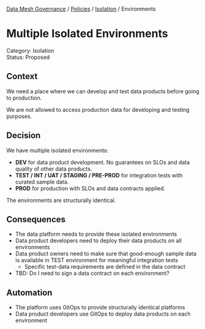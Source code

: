 [Data Mesh Governance](https://www.datamesh-governance.com/) / [Policies](https://www.datamesh-governance.com/#policies) / [Isolation](https://www.datamesh-governance.com/#isolation) / Environments

# Multiple Isolated Environments

Category: Isolation  
Status: Proposed

## Context

We need a place where we can develop and test data products before going to production.

We are not allowed to access production data for developing and testing purposes.

## Decision

We have multiple isolated environments:

- **DEV** for data product development. No guarantees on SLOs and data quality of other data products.
- **TEST / INT / UAT / STAGING / PRE-PROD** for integration tests with curated sample data.
- **PROD** for production with SLOs and data contracts applied.

The environments are structurally identical.

## Consequences

- The data platform needs to provide these isolated environments
- Data product developers need to deploy their data products on all environments
- Data product owners need to make sure that good-enough sample data is available in TEST environment for meaningful integration tests
  - Specific test-data requirements are defined in the data contract
- TBD: Do I need to sign a data contract on each environment?

## Automation

- The platform uses GitOps to provide structurally identical platforms
- Data product developers use GitOps to deploy data products on each environment